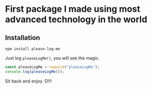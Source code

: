 # First package I made using most advanced technology in the world

## Installation

```log
npm install please-log-me
```

Just log `pleaseLogMe()`, you will see the magic.

```js
const pleaseLogMe = require("pleaseLogMe");
console.log(pleaseLogMe());
```

Sit back and enjoy :D!!!
